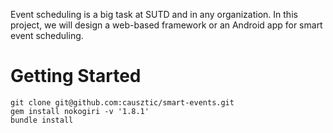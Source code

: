 Event scheduling is a big task at SUTD and in any organization. In this project, we will design a web-based framework or an Android app for smart event scheduling.

# Getting Started
```
git clone git@github.com:causztic/smart-events.git
gem install nokogiri -v '1.8.1'
bundle install
```